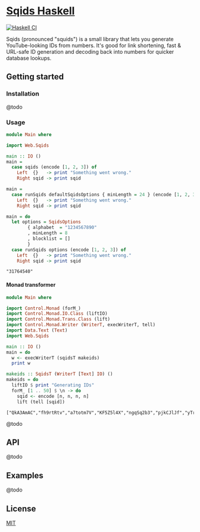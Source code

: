# [Sqids Haskell](https://sqids.org/haskell)

[![Haskell CI](https://github.com/sqids/sqids-haskell/actions/workflows/haskell.yml/badge.svg)](https://github.com/sqids/sqids-haskell/actions/workflows/haskell.yml)

Sqids (pronounced "squids") is a small library that lets you generate YouTube-looking IDs from numbers. It's good for link shortening, fast & URL-safe ID generation and decoding back into numbers for quicker database lookups.

## Getting started

### Installation

@todo

### Usage

```haskell
module Main where

import Web.Sqids

main :: IO ()
main =
  case sqids (encode [1, 2, 3]) of
    Left  {}   -> print "Something went wrong."
    Right sqid -> print sqid
```

```haskell
main =
  case runSqids defaultSqidsOptions { minLength = 24 } (encode [1, 2, 3]) of
    Left  {}   -> print "Something went wrong."
    Right sqid -> print sqid
```

```haskell
main = do
  let options = SqidsOptions
        { alphabet  = "1234567890"
        , minLength = 8
        , blocklist = []
        }
  case runSqids options (encode [1, 2, 3]) of
    Left  {}   -> print "Something went wrong."
    Right sqid -> print sqid
```

```
"31764540"
```

#### Monad transformer

```haskell
module Main where

import Control.Monad (forM_)
import Control.Monad.IO.Class (liftIO)
import Control.Monad.Trans.Class (lift)
import Control.Monad.Writer (WriterT, execWriterT, tell)
import Data.Text (Text)
import Web.Sqids

main :: IO ()
main = do
  w <- execWriterT (sqidsT makeids)
  print w

makeids :: SqidsT (WriterT [Text] IO) ()
makeids = do
  liftIO $ print "Generating IDs"
  forM_ [1 .. 50] $ \n -> do
    sqid <- encode [n, n, n, n]
    lift (tell [sqid])
```

```
["QkA3AmAC","fh9rtRtv","a7totm7V","KF5Z5l4X","ngqSq2b3","pjkCJlJf","yTrOSYSQ","HKVia9J2","0gTF2Zr3","jiw7wbw1","PtNNFWFA","I0vlvGvD","08TV2Sr5","UPLILMlD","ut2A2D20","Inv5vZvK","pDkBJTJJ","P1N8FRFr","R2eqeYeY","Ki5o5Q4U","1k70bzbD","dK4cE6Es","1L7XbJbZ","FyGjG1G0","ZEMReNre","aKtMte79","UtLNL9li","o6lElt2f","1w7ebtbl","nuqNqqbk","HlVSaOJ9","IKvdvave","3cWkDSD9","oQlzlc2C","RrezeDeC","OhJcJoVR","OEJFJzVJ","oplJlm2F","u8292F2H","FZGiGzGI","dN40E9EO","Q0AdAhAR","HJVzaaJC","s08YCUdX","sW8UCadW","ZaMNekrp","X4bsWS4Z","OoJIJEVj","Rqe1eTey","3aWYDXDs"]
```

@todo

## API

@todo

## Examples

@todo

## License

[MIT](LICENSE)
